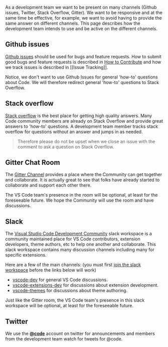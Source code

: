 As a development team we want to be present on many channels (Github issues, Twitter, Stack Overflow, Gitter). We want to be responsive and at the same time be effective, for example, we want to avoid having to provide the same answer on different channels. This page describes how the development team intends to use and be active on the different channels.

## Github issues
[Github issues](https://github.com/Microsoft/vscode/issues) should be used for bugs and feature requests. How to submit good bugs and feature requests is described in [How to Contribute](https://github.com/Microsoft/vscode/blob/master/CONTRIBUTING.md) and how we track issues is described in [[Issue Tracking]].

Notice, we don't want to use Github Issues for general 'how-to' questions about Code. We will therefore redirect general 'how-to' questions to Stack Overflow. 

## Stack overflow
[Stack overflow](https://stackoverflow.com/questions/tagged/vscode) is the best place for getting high quality answers. Many Code community members are already on Stack Overflow and provide great answers to 'how-to' questions. A development team member tracks stack overflow for questions without an answer and jumps in as needed. 

>Therefore please do not be upset when we close an issue with the comment to ask a question on Stack Overflow. 

## Gitter Chat Room
The [Gitter Channel](https://gitter.im/Microsoft/vscode) provides a place where the Community can get together and collaborate. It is actually great to see that folks have already started to collaborate and support each other there. 

The VS Code team's presence in the room will be optional, at least for the foreseeable future. We hope the Community will use the room and have discussions.

## Slack
The [Visual Studio Code Development Community](https://vscode-slack.amod.io) slack workspace is a community maintained place for VS Code contributors, extension developers, theme authors, etc to help one another and collaborate. This slack workspace contains many discussion channels including many for specific extensions.

Here are a few of the main channels: (you must first [join the slack workspace](https://vscode-slack.amod.io) before the links below will work)
- [vscode-dev](https://vscode-dev-community.slack.com/messages/C74E1CNGL) for general VS Code discussions.
- [vscode-extensions-dev](https://vscode-dev-community.slack.com/messages/C74CB59NE) for discussions about extension development.
- [vscode-themes](https://vscode-dev-community.slack.com/messages/CBQAQ5GAD/) for discussions about theme authoring.

Just like the Gitter room, the VS Code team's presence in this slack workspace will be optional, at least for the foreseeable future.

## Twitter
We use the [**@code**](https://twitter.com/code) account on twitter for announcements and members from the development team watch for tweets for @code.

